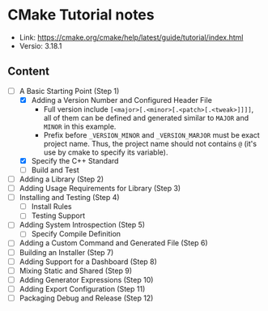 # CMake Tutorial notes

- Link: https://cmake.org/cmake/help/latest/guide/tutorial/index.html
- Versio: 3.18.1

## Content

- [ ] A Basic Starting Point (Step 1)
  - [x] Adding a Version Number and Configured Header File
    - Full version include `[<major>[.<minor>[.<patch>[.<tweak>]]]]`, all of
      them can be defined and generated similar to `MAJOR` and `MINOR` in this
      example.
    - Prefix before `_VERSION_MINOR` and `_VERSION_MARJOR` must be exact
      project name. Thus, the project name should not contains `@` (it's use by
      cmake to specify its variable).
  - [x] Specify the C++ Standard
  - [ ] Build and Test
- [ ] Adding a Library (Step 2)
- [ ] Adding Usage Requirements for Library (Step 3)
- [ ] Installing and Testing (Step 4)
  - [ ] Install Rules
  - [ ] Testing Support
- [ ] Adding System Introspection (Step 5)
  - [ ] Specify Compile Definition
- [ ] Adding a Custom Command and Generated File (Step 6)
- [ ] Building an Installer (Step 7)
- [ ] Adding Support for a Dashboard (Step 8)
- [ ] Mixing Static and Shared (Step 9)
- [ ] Adding Generator Expressions (Step 10)
- [ ] Adding Export Configuration (Step 11)
- [ ] Packaging Debug and Release (Step 12)
